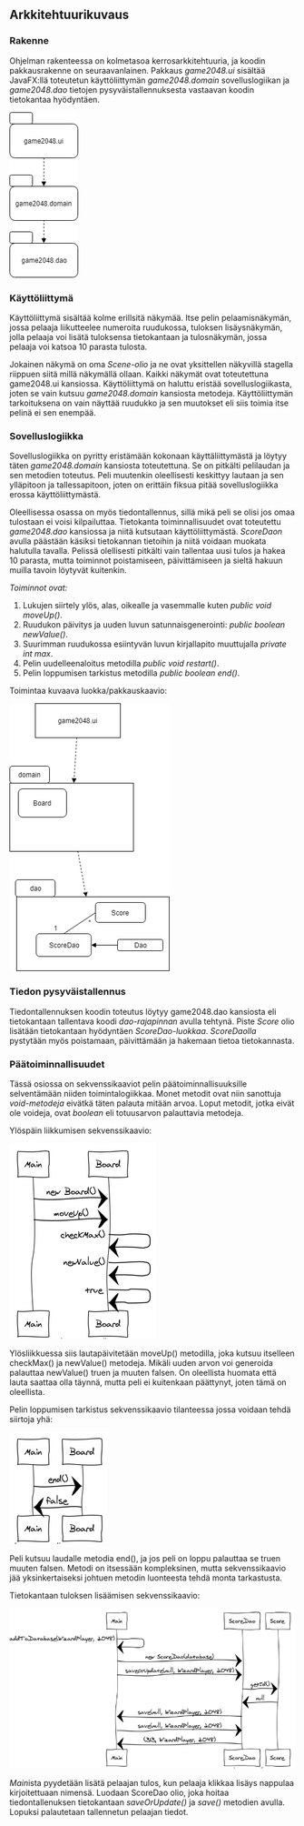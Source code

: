 ## Arkkitehtuurikuvaus

### Rakenne

Ohjelman rakenteessa on kolmetasoa kerrosarkkitehtuuria, ja koodin pakkausrakenne on seuraavanlainen. Pakkaus *game2048.ui* sisältää JavaFX:llä toteutetun käyttöliittymän *game2048.domain* sovelluslogiikan ja *game2048.dao* tietojen pysyväistallennuksesta vastaavan koodin tietokantaa hyödyntäen.

![kansiot](https://github.com/JukkaRautaoja/otm-harjoitustyo/blob/master/dokumentointi/kaaviot/kansiokaavio.png)

### Käyttöliittymä

Käyttöliittymä sisältää kolme erillsitä näkymää. Itse pelin pelaamisnäkymän, jossa pelaaja liikutteelee numeroita ruudukossa, tuloksen lisäysnäkymän, jolla pelaaja voi lisätä tuloksensa tietokantaan ja tulosnäkymän, jossa pelaaja voi katsoa 10 parasta tulosta. 

Jokainen näkymä on oma *Scene-olio* ja ne ovat yksittellen näkyvillä stagella riippuen siitä millä näkymällä ollaan. Kaikki näkymät ovat toteutettuna game2048.ui kansiossa. Käyttöliittymä on haluttu eristää sovelluslogiikasta, joten se vain kutsuu *game2048.domain* kansiosta metodeja. Käyttöliittymän tarkoituksena on vain näyttää ruudukko ja sen muutokset eli siis toimia itse pelinä ei sen enempää.

### Sovelluslogiikka

Sovelluslogiikka on pyritty eristämään kokonaan käyttäliittymästä ja löytyy täten *game2048.domain* kansiosta toteutettuna. Se on pitkälti pelilaudan ja sen metodien toteutus. Peli muutenkin oleellisesti keskittyy lautaan ja sen ylläpitoon ja tallessapitoon, joten on erittäin fiksua pitää sovelluslogiikka erossa käyttöliittymästä. 

Oleellisessa osassa on myös tiedontallennus, sillä mikä peli se olisi jos omaa tulostaan ei voisi kilpailuttaa. Tietokanta toiminnallisuudet ovat toteutettu *game2048.dao* kansiossa ja niitä kutsutaan käyttöliittymästä. *ScoreDaon* avulla päästään käsiksi tietokannan tietoihin ja niitä voidaan muokata halutulla tavalla. Pelissä olellisesti pitkälti vain tallentaa uusi tulos ja hakea 10 parasta, mutta toiminnot poistamiseen, päivittämiseen ja sieltä hakuun muilla tavoin löytyvät kuitenkin.

*Toiminnot ovat:*
1. Lukujen siirtely ylös, alas, oikealle ja vasemmalle kuten *public void moveUp()*.
2. Ruudukon päivitys ja uuden luvun satunnaisgenerointi: *public boolean newValue()*.
3. Suurimman ruudukossa esiintyvän luvun kirjallapito muuttujalla *private int max*.
4. Pelin uudelleenaloitus metodilla *public void restart()*.
5. Pelin loppumisen tarkistus metodilla *public boolean end()*.
  
Toimintaa kuvaava luokka/pakkauskaavio:

![Luokkakaavio](https://github.com/JukkaRautaoja/otm-harjoitustyo/blob/master/dokumentointi/kaaviot/otmpakkauskaavio.jpg)

### Tiedon pysyväistallennus

Tiedontallennuksen koodin toteutus löytyy game2048.dao kansiosta eli tietokantaan tallentava koodi *dao-rajapinnan* avulla tehtynä. Piste *Score* olio lisätään tietokantaan hyödyntäen *ScoreDao-luokkaa*. *ScoreDaolla* pystytään myös poistamaan, päivittämään ja hakemaan tietoa tietokannasta. 

### Päätoiminnallisuudet

Tässä osiossa on sekvenssikaaviot pelin päätoiminnallisuuksille selventämään niiden toimintalogiikkaa. Monet metodit ovat niin sanottuja *void-metodeja* eivätkä täten palauta mitään arvoa. Loput metodit, jotka eivät ole voideja, ovat *boolean* eli totuusarvon palauttavia metodeja. 

Ylöspäin liikkumisen sekvenssikaavio:

![Sekvenssikaavio moveUp](https://github.com/JukkaRautaoja/otm-harjoitustyo/blob/master/dokumentointi/kaaviot/moveupsek.png)

Ylösliikkuessa siis lautapäivitetään moveUp() metodilla, joka kutsuu itselleen checkMax() ja newValue() metodeja. Mikäli uuden arvon voi generoida palauttaa newValue() truen ja muuten falsen. On oleellista huomata että lauta saattaa olla täynnä, mutta peli ei kuitenkaan päättynyt, joten tämä on oleellista.

Pelin loppumisen tarkistus sekvenssikaavio tilanteessa jossa voidaan tehdä siirtoja yhä:

![sekvenssikaavio end](https://github.com/JukkaRautaoja/otm-harjoitustyo/blob/master/dokumentointi/kaaviot/endgamesek.png)

Peli kutsuu laudalle metodia end(), ja jos peli on loppu palauttaa se truen muuten falsen. Metodi on itsessään kompleksinen, mutta sekvenssikaavio jää yksinkertaiseksi johtuen metodin luonteesta tehdä monta tarkastusta.

Tietokantaan tuloksen lisäämisen sekvenssikaavio:

![db score lisäys](https://github.com/JukkaRautaoja/otm-harjoitustyo/blob/master/dokumentointi/kaaviot/addtodbsek.png)

*Main*ista pyydetään lisätä pelaajan tulos, kun pelaaja klikkaa lisäys nappulaa kirjoitettuaan nimensä. Luodaan ScoreDao olio, joka hoitaa tiedontallenuksen tietokantaan *saveOrUpdate()* ja *save()* metodien avulla. Lopuksi palautetaan tallennetun pelaajan tiedot.

